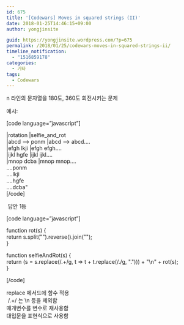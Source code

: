 ```yaml
---
id: 675
title: '[Codewars] Moves in squared strings (II)'
date: 2018-01-25T14:46:15+09:00
author: yongjinsite

guid: https://yongjinsite.wordpress.com/?p=675
permalink: /2018/01/25/codewars-moves-in-squared-strings-ii/
timeline_notification:
  - "1516859178"
categories:
  - 기타
tags:
  - Codewars
---
```

n 라인의 문자열을 180도, 360도 회전시키는 문제

예시:

[code language=&#8221;javascript&#8221;]

|rotation |selfie\_and\_rot  
|abcd &#8211;> ponm |abcd &#8211;> abcd&#8230;.  
|efgh lkji |efgh efgh&#8230;.  
|ijkl hgfe |ijkl ijkl&#8230;.  
|mnop dcba |mnop mnop&#8230;.  
&#8230;.ponm  
&#8230;.lkji  
&#8230;.hgfe  
&#8230;.dcba"  
[/code]

<div>
   답안 1등
</div>

[code language=&#8221;javascript&#8221;]

function rot(s) {  
return s.split("").reverse().join("");  
}

function selfieAndRot(s) {  
return (s = s.replace(/.+/g, t => t + t.replace(/./g, "."))) + "\n" + rot(s);  
}

[/code]

<div>
  replace 메서드에 함수 적용
</div>

<div>
   /.+/ 는 \n 등을 제외함
</div>

<div>
  매개변수를 변수로 재사용함
</div>

<div>
  대입문을 표현식으로 사용함
</div>